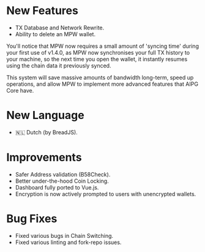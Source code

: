 # New Features
- TX Database and Network Rewrite.
- Ability to delete an MPW wallet.

You'll notice that MPW now requires a small amount of 'syncing time' during your first use of v1.4.0, as MPW now synchronises your full TX history to your machine, so the next time you open the wallet, it instantly resumes using the chain data it previously synced.

This system will save massive amounts of bandwidth long-term, speed up operations, and allow MPW to implement more advanced features that AIPG Core have.

# New Language
- 🇳🇱 Dutch (by BreadJS).

# Improvements
- Safer Address validation (B58Check).
- Better under-the-hood Coin Locking.
- Dashboard fully ported to Vue.js.
- Encryption is now actively prompted to users with unencrypted wallets.

# Bug Fixes
- Fixed various bugs in Chain Switching.
- Fixed various linting and fork-repo issues.